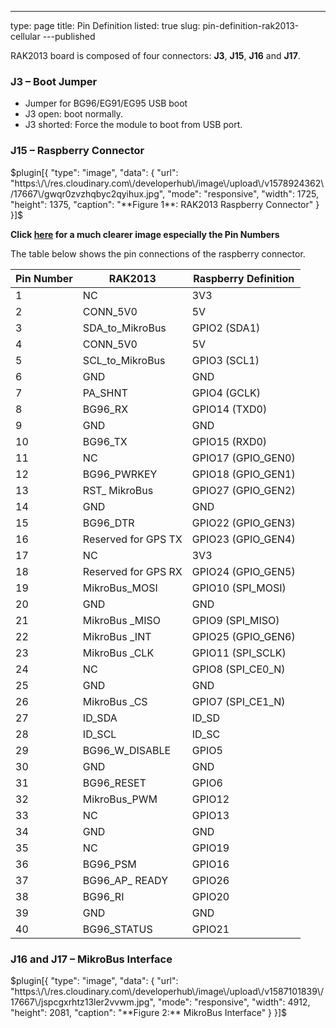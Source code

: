---
type: page
title: Pin Definition
listed: true
slug: pin-definition-rak2013-cellular
---published

RAK2013 board is composed of four connectors: **J3**, **J15**, **J16** and **J17**.

### J3 – Boot Jumper

- Jumper for BG96/EG91/EG95 USB boot
- J3 open: boot normally.
- J3 shorted: Force the module  to boot from USB port.

### J15 – Raspberry Connector

$plugin[{
    "type": "image",
    "data": {
        "url": "https:\/\/res.cloudinary.com\/developerhub\/image\/upload\/v1578924362\/17667\/gwqr0zvzhqbyc2qyihux.jpg",
        "mode": "responsive",
        "width": 1725,
        "height": 1375,
        "caption": "**Figure 1**: RAK2013 Raspberry Connector"
    }
}]$

**Click [here](https://trello-attachments.s3.amazonaws.com/5d0661984b710a15f2d77e5a/5dfb7e2933086e6c5d412d2b/f90a74b153c710bcfb0a9b732cb627c6/RAK2013_Cellular_Pi_Hat_Pinout_Diagram_upd1-200.png) for a much clearer image especially the Pin Numbers**

The table below shows the pin connections of the raspberry connector.

| **Pin Number** | **RAK2013** | **Raspberry Definition** | 
| ---- | ---- | ---- | 
| 1 | NC | 3V3 | 
| 2 | CONN_5V0 | 5V | 
| 3 | SDA_to_MikroBus | GPIO2 (SDA1) | 
| 4 | CONN_5V0 | 5V | 
| 5 | SCL_to_MikroBus | GPIO3 (SCL1) | 
| 6 | GND | GND | 
| 7 | PA_SHNT | GPIO4 (GCLK) | 
| 8 | BG96_RX | GPIO14 (TXD0) | 
| 9 | GND | GND | 
| 10 | BG96_TX | GPIO15 (RXD0) | 
| 11 | NC | GPIO17 (GPIO_GEN0) | 
| 12 | BG96_PWRKEY | GPIO18 (GPIO_GEN1) | 
| 13 | RST_ MikroBus | GPIO27 (GPIO_GEN2) | 
| 14 | GND | GND | 
| 15 | BG96_DTR | GPIO22 (GPIO_GEN3) | 
| 16 | Reserved for GPS TX | GPIO23 (GPIO_GEN4) | 
| 17 | NC | 3V3 | 
| 18 | Reserved for GPS RX | GPIO24 (GPIO_GEN5) | 
| 19 | MikroBus_MOSI | GPIO10 (SPI_MOSI) | 
| 20 | GND | GND | 
| 21 | MikroBus _MISO | GPIO9 (SPI_MISO) | 
| 22 | MikroBus _INT | GPIO25 (GPIO_GEN6) | 
| 23 | MikroBus _CLK | GPIO11 (SPI_SCLK) | 
| 24 | NC | GPIO8 (SPI_CE0_N) | 
| 25 | GND | GND | 
| 26 | MikroBus _CS | GPIO7 (SPI_CE1_N) | 
| 27 | ID_SDA | ID_SD | 
| 28 | ID_SCL | ID_SC | 
| 29 | BG96_W_DISABLE | GPIO5 | 
| 30 | GND | GND | 
| 31 | BG96_RESET | GPIO6 | 
| 32 | MikroBus_PWM | GPIO12 | 
| 33 | NC | GPIO13 | 
| 34 | GND | GND | 
| 35 | NC | GPIO19 | 
| 36 | BG96_PSM | GPIO16 | 
| 37 | BG96_AP_ READY | GPIO26 | 
| 38 | BG96_RI | GPIO20 | 
| 39 | GND | GND | 
| 40 | BG96_STATUS | GPIO21 | 


### J16 and J17 – MikroBus Interface

$plugin[{
    "type": "image",
    "data": {
        "url": "https:\/\/res.cloudinary.com\/developerhub\/image\/upload\/v1587101839\/17667\/jspcgxrhtz13ler2vvwm.jpg",
        "mode": "responsive",
        "width": 4912,
        "height": 2081,
        "caption": "**Figure 2:** MikroBus Interface"
    }
}]$

